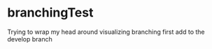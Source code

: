 # branchingTest
Trying to wrap my head around visualizing branching
first add to the develop branch
